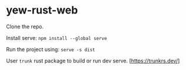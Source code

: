 # yew-rust-web

Clone the repo. 

Install serve: ```npm install --global serve```

Run the project using: ```serve -s dist```

User ```trunk``` rust package to build or run dev serve. [https://trunkrs.dev/]
